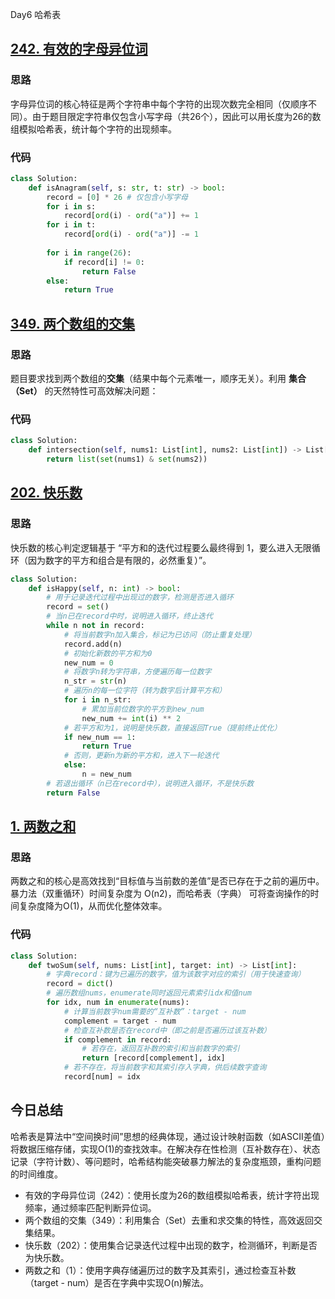 Day6 哈希表

## [242. 有效的字母异位词](https://leetcode.cn/problems/valid-anagram/)

### 思路
字母异位词的核心特征是两个字符串中每个字符的出现次数完全相同（仅顺序不同）。由于题目限定字符串仅包含小写字母（共26个），因此可以用长度为26的数组模拟哈希表，统计每个字符的出现频率。



### 代码
```Python
class Solution:
    def isAnagram(self, s: str, t: str) -> bool:
        record = [0] * 26 # 仅包含小写字母
        for i in s:
            record[ord(i) - ord("a")] += 1
        for i in t:
            record[ord(i) - ord("a")] -= 1
        
        for i in range(26):
            if record[i] != 0:
                return False
        else:
            return True
```

## [349. 两个数组的交集](https://leetcode.cn/problems/intersection-of-two-arrays/description/)

### 思路
题目要求找到两个数组的**交集**（结果中每个元素唯一，顺序无关）。利用 **集合（Set）** 的天然特性可高效解决问题：

### 代码
```Python
class Solution:
    def intersection(self, nums1: List[int], nums2: List[int]) -> List[int]:
        return list(set(nums1) & set(nums2))
```
## [202. 快乐数](https://leetcode.cn/problems/happy-number/)
### 思路
快乐数的核心判定逻辑基于 “平方和的迭代过程要么最终得到 1，要么进入无限循环（因为数字的平方和组合是有限的，必然重复）”。


```Python
class Solution:
    def isHappy(self, n: int) -> bool:
        # 用于记录迭代过程中出现过的数字，检测是否进入循环
        record = set()  
        # 当n已在record中时，说明进入循环，终止迭代
        while n not in record:  
            # 将当前数字n加入集合，标记为已访问（防止重复处理）
            record.add(n)  
            # 初始化新数的平方和为0
            new_num = 0  
            # 将数字n转为字符串，方便遍历每一位数字
            n_str = str(n)  
            # 遍历n的每一位字符（转为数字后计算平方和）
            for i in n_str:  
                # 累加当前位数字的平方到new_num
                new_num += int(i) ** 2  
            # 若平方和为1，说明是快乐数，直接返回True（提前终止优化）
            if new_num == 1:  
                return True
            # 否则，更新n为新的平方和，进入下一轮迭代
            else:  
                n = new_num
        # 若退出循环（n已在record中），说明进入循环，不是快乐数
        return False  
```

## [1. 两数之和](https://leetcode.cn/problems/two-sum/description/)
### 思路
两数之和的核心是高效找到“目标值与当前数的差值”是否已存在于之前的遍历中。暴力法（双重循环）时间复杂度为 O(n2)，而哈希表（字典） 可将查询操作的时间复杂度降为O(1)，从而优化整体效率。
### 代码
```Python
class Solution:
    def twoSum(self, nums: List[int], target: int) -> List[int]:
        # 字典record：键为已遍历的数字，值为该数字对应的索引（用于快速查询）
        record = dict()  
        # 遍历数组nums，enumerate同时返回元素索引idx和值num
        for idx, num in enumerate(nums):  
            # 计算当前数字num需要的“互补数”：target - num
            complement = target - num  
            # 检查互补数是否在record中（即之前是否遍历过该互补数）
            if complement in record:  
                # 若存在，返回互补数的索引和当前数字的索引
                return [record[complement], idx]  
            # 若不存在，将当前数字和其索引存入字典，供后续数字查询
            record[num] = idx  
```

## 今日总结

哈希表是算法中“空间换时间”思想的经典体现，通过设计映射函数（如ASCII差值）将数据压缩存储，实现O(1)的查找效率。在解决存在性检测（互补数存在）、状态记录（字符计数）、等问题时，哈希结构能突破暴力解法的复杂度瓶颈，重构问题的时间维度。
- 有效的字母异位词（242）：使用长度为26的数组模拟哈希表，统计字符出现频率，通过频率匹配判断异位词。
- 两个数组的交集（349）：利用集合（Set）去重和求交集的特性，高效返回交集结果。
- 快乐数（202）：使用集合记录迭代过程中出现的数字，检测循环，判断是否为快乐数。
- 两数之和（1）：使用字典存储遍历过的数字及其索引，通过检查互补数（target - num）是否在字典中实现O(n)解法。
